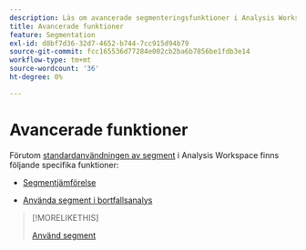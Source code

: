 ```yaml
---
description: Läs om avancerade segmenteringsfunktioner i Analysis Workspace.
title: Avancerade funktioner
feature: Segmentation
exl-id: d8bf7d36-32d7-4652-b744-7cc915d94b79
source-git-commit: fcc165536d77284e002cb2ba6b7856be1fdb3e14
workflow-type: tm+mt
source-wordcount: '36'
ht-degree: 0%

---
```


# Avancerade funktioner

Förutom [standardanvändningen av segment](/help/components/segmentation/segmentation-workflow/t-seg-apply.md) i Analysis Workspace finns följande specifika funktioner:

* [Segmentjämförelse](/help/analyze/analysis-workspace/c-panels/c-segment-comparison/segment-comparison.md)

* [Använda segment i bortfallsanalys](/help/analyze/analysis-workspace/visualizations/fallout/compare-segments-fallout.md)

>[!MORELIKETHIS]
>
>[Använd segment](segmentation-workflow/t-seg-apply.md)
